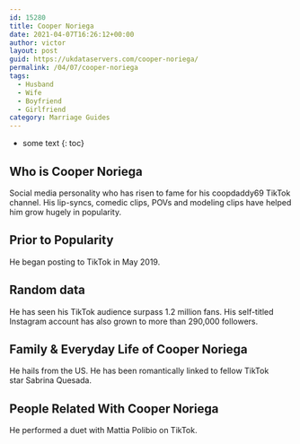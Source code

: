 ```yaml
---
id: 15280
title: Cooper Noriega
date: 2021-04-07T16:26:12+00:00
author: victor
layout: post
guid: https://ukdataservers.com/cooper-noriega/
permalink: /04/07/cooper-noriega
tags:
  - Husband
  - Wife
  - Boyfriend
  - Girlfriend
category: Marriage Guides
---
```


* some text
{: toc}


## Who is Cooper Noriega



Social media personality who has risen to fame for his coopdaddy69 TikTok channel. His lip-syncs, comedic clips, POVs and modeling clips have helped him grow hugely in popularity.

                
                
                
## Prior to Popularity



He began posting to TikTok in May 2019.

                
                
                
## Random data



He has seen his TikTok audience surpass 1.2 million fans. His self-titled Instagram account has also grown to more than 290,000 followers. 

                
                
                
## Family & Everyday Life of Cooper Noriega



He hails from the US. He has been romantically linked to fellow TikTok star Sabrina Quesada.

                
                
                
## People Related With Cooper Noriega



He performed a duet with Mattia Polibio on TikTok.

                
              
            
          
          
          